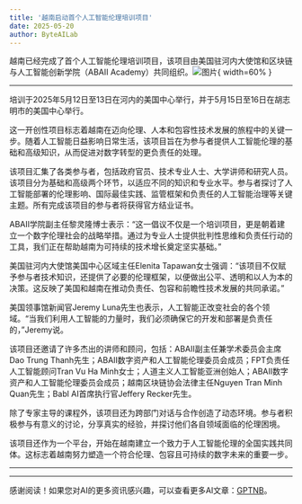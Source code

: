 ```yaml
---
title: '越南启动首个人工智能伦理培训项目'
date: 2025-05-20
author: ByteAILab
---
```


越南已经完成了首个人工智能伦理培训项目，该项目由美国驻河内大使馆和区块链与人工智能创新学院（ABAII Academy）共同组织。![图片](https://ai-techpark.com/wp-content/uploads/Vietnam-laun.jpg){ width=60% }

---
培训于2025年5月12日至13日在河内的美国中心举行，并于5月15日至16日在胡志明市的美国中心举行。

这一开创性项目标志着越南在迈向伦理、人本和包容性技术发展的旅程中的关键一步。随着人工智能日益影响日常生活，该项目旨在为参与者提供人工智能伦理的基础和高级知识，从而促进对数字转型的更负责任的处理。

该项目汇集了各类参与者，包括政府官员、技术专业人士、大学讲师和研究人员。该项目分为基础和高级两个环节，以适应不同的知识和专业水平。参与者探讨了人工智能部署的伦理影响、国际最佳实践、监管框架和负责任的人工智能治理等关键主题。所有完成该项目的参与者将获得官方结业证书。

ABAII学院副主任黎灵隆博士表示：“这一倡议不仅是一个培训项目，更是朝着建立一个数字伦理社会的战略举措。通过为专业人士提供批判性思维和负责任行动的工具，我们正在帮助越南为可持续的技术增长奠定坚实基础。”

美国驻河内大使馆美国中心区域主任Elenita Tapawan女士强调：“该项目不仅赋予参与者技术知识，还提供了必要的伦理框架，以便做出公平、透明和以人为本的决策。这反映了美国和越南在推动负责任、包容和前瞻性技术发展的共同承诺。”

美国领事馆新闻官Jeremy Luna先生也表示，人工智能正改变社会的各个领域。“当我们利用人工智能的力量时，我们必须确保它的开发和部署是负责任的，”Jeremy说。

该项目还邀请了许多杰出的讲师和顾问，包括：ABAII副主任兼学术委员会主席Dao Trung Thanh先生；ABAII数字资产和人工智能伦理委员会成员；FPT负责任人工智能顾问Tran Vu Ha Minh女士；人道主义人工智能亚洲创始人；ABAII数字资产和人工智能伦理委员会成员；越南区块链协会法律主任Nguyen Tran Minh Quan先生；Babl AI首席执行官Jeffery Recker先生。

除了专家主导的课程外，该项目还为跨部门对话与合作创造了动态环境。参与者积极参与有意义的讨论，分享真实的经验，并探讨他们各自领域面临的伦理困境。

该项目还作为一个平台，开始在越南建立一个致力于人工智能伦理的全国实践共同体。这标志着越南努力塑造一个符合伦理、包容且可持续的数字未来的重要一步。

---
---
感谢阅读！如果您对AI的更多资讯感兴趣，可以查看更多AI文章：[GPTNB](https://gptnb.com)。